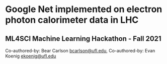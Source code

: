 # Google Net implemented on electron photon calorimeter data in LHC

## ML4SCI Machine Learning Hackathon - Fall 2021


Co-authored-by: Bear Carlson <bcarlson@ufl.edu>, 
Co-authored-by: Evan Koenig <ekoenig@ufl.edu>

